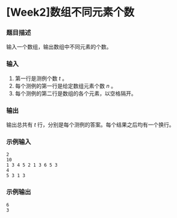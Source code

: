 # [Week2]数组不同元素个数

### 题目描述
输入一个数组，输出数组中不同元素的个数。
### 输入
1. 第一行是测例个数 $t$ 。
2. 每个测例的第一行是给定数组元素个数 $n$ 。
3. 每个测例的第二行是数组的各个元素，以空格隔开。
### 输出
输出总共有 $t$ 行，分别是每个测例的答案。每个结果之后均有一个换行。
### 示例输入
```
2
10
1 3 4 5 2 1 3 6 5 3
4
5 3 1 3

```
### 示例输出
```
6
3

```
